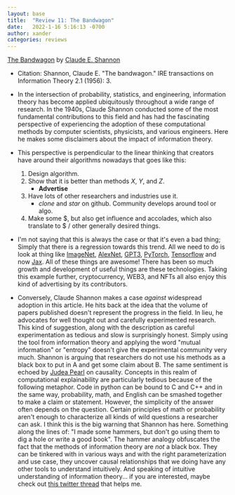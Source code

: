 ```yaml
---
layout: base
title:  "Review 11: The Bandwagon"
date:   2022-1-16 5:16:13 -0700
author: xander
categories: reviews
---
```




[The Bandwagon](https://ieeexplore.ieee.org/stamp/stamp.jsp?arnumber=10567741) by [Claude E. Shannon](https://ieeexplore.ieee.org/stamp/stamp.jsp?arnumber=1056774)

- Citation: Shannon, Claude E. "The bandwagon." IRE transactions on Information Theory 2.1 (1956): 3.

- In the intersection of probability, statistics, and engineering, information theory has become applied ubiquitously throughout a wide range of research. In the 1940s, Claude Shannon conducted some of the most fundamental contributions to this field and has had the fascinating perspective of experiencing the adoption of these computational methods by computer scientists, physicists, and various engineers. Here he makes some disclaimers about the impact of information theory. 

- This perspective is perpendicular to the linear thinking that creators have around their algorithms nowadays that goes like this:
    1. Design algorithm.
    2. Show that it is better than methods $X$, $Y$, and $Z$.
        - **Advertise**
    3. Have lots of other researchers and industries use it.
        - _clone_ and _star_ on github. Community develops around tool or algo.
    4. Make some \$, but also get influence and accolades, which also translate to \$ /  other generally desired things.
- I'm not saying that this is always the case or that it's even a bad thing; Simply that there is a regression towards this trend. All we need to do is look at thing like [ImageNet](https://www.image-net.org/), [AlexNet](https://en.wikipedia.org/wiki/AlexNet), [GPT3](https://openai.com/blog/gpt-3-apps/), [PyTorch](https://pytorch.org/), [Tensorflow](https://www.tensorflow.org/) and now [Jax](https://jax.readthedocs.io/en/latest/). All of these things are awesome! There has been so much growth and development of useful things are these technologies. Taking this example further, cryptocurrency, WEB3, and NFTs all also enjoy this kind of advertising by its contributors.


- Conversely, Claude Shannon makes a case _against_ widespread adoption in this article. He hits back at the idea that the volume of papers published doesn't represent the progress in the field. In lieu, he advocates for well thought out and carefully experimented research. This kind of suggestion, along with the description as careful experimentation as tedious and slow is surprisingly honest. Simply using the tool from information theory and applying the word "mutual information" or "entropy" doesn't give the experimental community very much. Shannon is arguing that researchers do not use his methods as a black box to put in A and get some claim about B. The same sentiment is echoed by [Judea Pearl](http://bayes.cs.ucla.edu/jp_home.html) on causality. Concepts in this realm of computational explainability are particularly tedious because of the following metaphor. Code in python can be bound to C and C++ and in the same way, probability, math, and English can be smashed together to make a claim or statement. However, the simplicity of the answer often depends on the question. Certain principles of math or probability aren't enough to characterize all kinds of wild questions a researcher can ask. I think this is the big warning that Shannon has here. Something along the lines of: "I made some hammers, but don't go using them to dig a hole or write a good book". The hammer analogy obfuscates the fact that the methods of information theory are _not_ a black box. They can be tinkered with in various ways and with the right parameterization and use case, they uncover causal relationships that we doing have any other tools to understand intuitively. And speaking of intuitive understanding of information theory... if you are interested, maybe check out [this twitter thread](https://twitter.com/TivadarDanka/status/1475456688547250176) that helps me.